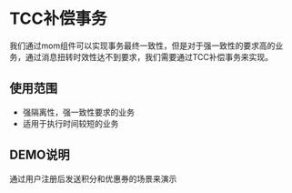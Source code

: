 # TCC补偿事务

我们通过mom组件可以实现事务最终一致性，但是对于强一致性的要求高的业务，通过消息扭转时效性达不到要求，我们需要通过TCC补偿事务来实现。


## 使用范围
* 强隔离性，强一致性要求的业务
* 适用于执行时间较短的业务

## DEMO说明

通过用户注册后发送积分和优惠券的场景来演示
